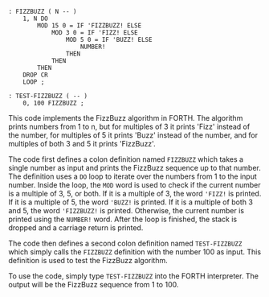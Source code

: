 ```
: FIZZBUZZ ( N -- )
    1, N DO
        MOD 15 0 = IF 'FIZZBUZZ! ELSE
            MOD 3 0 = IF 'FIZZ! ELSE
                MOD 5 0 = IF 'BUZZ! ELSE
                    NUMBER!
                THEN
            THEN
        THEN
    DROP CR
    LOOP ;

: TEST-FIZZBUZZ ( -- )
    0, 100 FIZZBUZZ ;
```

This code implements the FizzBuzz algorithm in FORTH. The algorithm prints numbers from 1 to n, but for multiples of 3 it prints 'Fizz' instead of the number, for multiples of 5 it prints 'Buzz' instead of the number, and for multiples of both 3 and 5 it prints 'FizzBuzz'.

The code first defines a colon definition named `FIZZBUZZ` which takes a single number as input and prints the FizzBuzz sequence up to that number. The definition uses a `DO` loop to iterate over the numbers from 1 to the input number. Inside the loop, the `MOD` word is used to check if the current number is a multiple of 3, 5, or both. If it is a multiple of 3, the word `'FIZZ!` is printed. If it is a multiple of 5, the word `'BUZZ!` is printed. If it is a multiple of both 3 and 5, the word `'FIZZBUZZ!` is printed. Otherwise, the current number is printed using the `NUMBER!` word. After the loop is finished, the stack is dropped and a carriage return is printed.

The code then defines a second colon definition named `TEST-FIZZBUZZ` which simply calls the `FIZZBUZZ` definition with the number 100 as input. This definition is used to test the FizzBuzz algorithm.

To use the code, simply type `TEST-FIZZBUZZ` into the FORTH interpreter. The output will be the FizzBuzz sequence from 1 to 100.